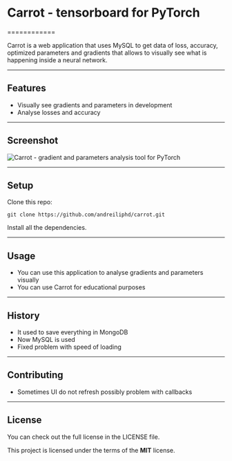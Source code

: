 # Carrot - tensorboard for PyTorch
============

Carrot is a web application that uses MySQL to get data of loss, accuracy, optimized parameters and gradients that allows to visually see what is happening inside a neural network.

---

## Features
- Visually see gradients and parameters in development
- Analyse losses and accuracy

---


## Screenshot

![Carrot - gradient and parameters analysis tool for PyTorch](https://github.com/andreiliphd/carrot/blob/master/images/carrot_demo.gif)


---

## Setup
Clone this repo: 
```
git clone https://github.com/andreiliphd/carrot.git
```
Install all the dependencies.

---


## Usage

- You can use this application to analyse gradients and parameters visually
- You can use Carrot for educational purposes

---


## History

- It used to save everything in MongoDB
- Now MySQL is used
- Fixed problem with speed of loading

---


## Contributing

- Sometimes UI do not refresh possibly problem with callbacks

---

## License
You can check out the full license in the LICENSE file.

This project is licensed under the terms of the **MIT** license.

